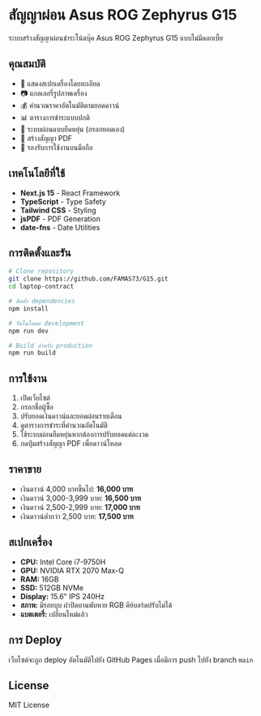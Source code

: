 # สัญญาผ่อน Asus ROG Zephyrus G15

ระบบสร้างสัญญาผ่อนชำระโน้ตบุ๊ค Asus ROG Zephyrus G15 แบบไม่มีดอกเบี้ย

## คุณสมบัติ

- 🔧 แสดงสเปกเครื่องโดยละเอียด
- 📷 แกลเลอรี่รูปภาพเครื่อง
- 💰 คำนวณราคาอัตโนมัติตามยอดดาวน์
- 📊 ตารางการชำระแบบปกติ
- 🧮 ระบบผ่อนแบบยืดหยุ่น (กรอกยอดเอง)
- 📄 สร้างสัญญา PDF
- 📱 รองรับการใช้งานบนมือถือ

## เทคโนโลยีที่ใช้

- **Next.js 15** - React Framework
- **TypeScript** - Type Safety
- **Tailwind CSS** - Styling
- **jsPDF** - PDF Generation
- **date-fns** - Date Utilities

## การติดตั้งและรัน

```bash
# Clone repository
git clone https://github.com/FAMAS73/G15.git
cd laptop-contract

# ติดตั้ง dependencies
npm install

# รันในโหมด development
npm run dev

# Build สำหรับ production
npm run build
```

## การใช้งาน

1. เปิดเว็บไซต์
2. กรอกชื่อผู้ซื้อ
3. ปรับยอดเงินดาวน์และยอดผ่อนรายเดือน
4. ดูตารางการชำระที่คำนวณอัตโนมัติ
5. ใช้ระบบผ่อนยืดหยุ่นหากต้องการปรับยอดแต่ละงวด
6. กดปุ่มสร้างสัญญา PDF เพื่อดาวน์โหลด

## ราคาขาย

- เงินดาวน์ 4,000 บาทขึ้นไป: **16,000 บาท**
- เงินดาวน์ 3,000-3,999 บาท: **16,500 บาท**
- เงินดาวน์ 2,500-2,999 บาท: **17,000 บาท**
- เงินดาวน์ต่ำกว่า 2,500 บาท: **17,500 บาท**

## สเปกเครื่อง

- **CPU:** Intel Core i7-9750H
- **GPU:** NVIDIA RTX 2070 Max-Q
- **RAM:** 16GB
- **SSD:** 512GB NVMe
- **Display:** 15.6" IPS 240Hz
- **สภาพ:** มีรอยบุบ ฝาปิดบานพับหาย RGB คีย์บอร์ดปรับไม่ได้
- **แบตเตอรี่:** เปลี่ยนใหม่แล้ว

## การ Deploy

เว็บไซต์จะถูก deploy อัตโนมัติไปยัง GitHub Pages เมื่อมีการ push ไปยัง branch `main`

## License

MIT License
